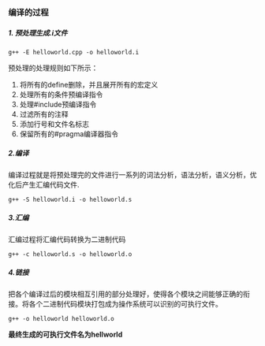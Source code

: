 ### 编译的过程

##### 1. 预处理生成.i文件

```g++ -E helloworld.cpp -o helloworld.i```

预处理的处理规则如下所示：
1. 将所有的define删除，并且展开所有的宏定义
2. 处理所有的条件预编译指令
3. 处理#include预编译指令
4. 过滤所有的注释
5. 添加行号和文件名标志
6. 保留所有的#pragma编译器指令

##### 2.编译

编译过程就是将预处理完的文件进行一系列的词法分析，语法分析，语义分析，优化后产生汇编代码文件.

```g++ -S helloworld.i -o helloworld.s```

##### 3.汇编

汇编过程将汇编代码转换为二进制代码

```g++ -c helloworld.s -o helloworld.o```

##### 4.链接

把各个编译过后的模块相互引用的部分处理好，使得各个模块之间能够正确的衔接。将各个二进制代码模块打包成为操作系统可以识别的可执行文件。

```g++ -o helloworld helloworld.o```

**最终生成的可执行文件名为hellworld**
